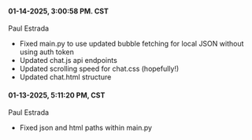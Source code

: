 #### 01-14-2025, 3:00:58 PM. CST
Paul Estrada

- Fixed main.py to use updated bubble fetching for local JSON without using auth token
- Updated chat.js api endpoints
- Updated scrolling speed for chat.css (hopefully!)
- Updated chat.html structure

#### 01-13-2025, 5:11:20 PM, CST
Paul Estrada

- Fixed json and html paths within main.py